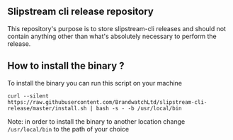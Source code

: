 ## Slipstream cli release repository

This repository's purpose is to store slipstream-cli releases and should not contain
anything other than what's absolutely necessary to perform the release.

## How to install the binary ?

To install the binary you can run this script on your machine

```
curl --silent https://raw.githubusercontent.com/BrandwatchLtd/slipstream-cli-release/master/install.sh | bash -s - -b /usr/local/bin
```

Note: in order to install the binary to another location change `/usr/local/bin` to the path of your choice
